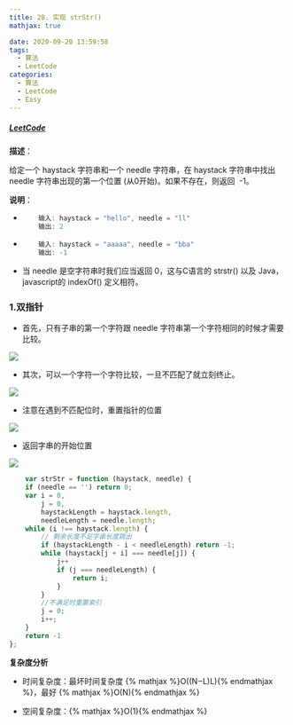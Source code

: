 ```yaml
---
title: 28. 实现 strStr()
mathjax: true

date: 2020-09-20 13:59:58
tags:
  - 算法
  - LeetCode
categories:
  - 算法
  - LeetCode
  - Easy
---
```


##### [LeetCode](https://leetcode-cn.com/problems/implement-strstr/)

**描述**：

给定一个 haystack 字符串和一个 needle 字符串，在 haystack 字符串中找出 needle 字符串出现的第一个位置 (从0开始)。如果不存在，则返回  -1。

**说明**：

+ 
    ```javascript
        输入: haystack = "hello", needle = "ll"
        输出: 2
    ```

+ 
    ```javascript
        输入: haystack = "aaaaa", needle = "bba"
        输出: -1
    ```
+ 当 needle 是空字符串时我们应当返回 0，这与C语言的 strstr() 以及 Java，javascript的 indexOf() 定义相符。

### 1.双指针

+ 首先，只有子串的第一个字符跟 needle 字符串第一个字符相同的时候才需要比较。

![](0001.png)

+ 其次，可以一个字符一个字符比较，一旦不匹配了就立刻终止。

![](0002.png)

+ 注意在遇到不匹配位时，重置指针的位置

![](0003.png)

+ 返回字串的开始位置

![](0004.png)

```javascript
    var strStr = function (haystack, needle) {
    if (needle == '') return 0;
    var i = 0,
        j = 0,
        haystackLength = haystack.length,
        needleLength = needle.length;
    while (i !== haystack.length) {
        // 剩余长度不足字串长度跳出
        if (haystackLength - i < needleLength) return -1;
        while (haystack[j + i] === needle[j]) {
            j++
            if (j === needleLength) {
                return i;
            }
        }
        //不满足时重置索引
        j = 0;
        i++;
    }
    return -1
};

```

**复杂度分析**

+ 时间复杂度：最坏时间复杂度 {% mathjax %}O((N−L)L){% endmathjax %}，最好  {% mathjax %}O(N){% endmathjax %}

+ 空间复杂度：{% mathjax %}O(1){% endmathjax %}

